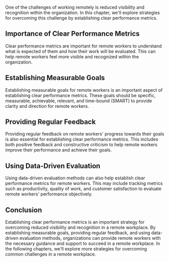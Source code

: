 
One of the challenges of working remotely is reduced visibility and recognition within the organization. In this chapter, we'll explore strategies for overcoming this challenge by establishing clear performance metrics.

Importance of Clear Performance Metrics
---------------------------------------

Clear performance metrics are important for remote workers to understand what is expected of them and how their work will be evaluated. This can help remote workers feel more visible and recognized within the organization.

Establishing Measurable Goals
-----------------------------

Establishing measurable goals for remote workers is an important aspect of establishing clear performance metrics. These goals should be specific, measurable, achievable, relevant, and time-bound (SMART) to provide clarity and direction for remote workers.

Providing Regular Feedback
--------------------------

Providing regular feedback on remote workers' progress towards their goals is also essential for establishing clear performance metrics. This includes both positive feedback and constructive criticism to help remote workers improve their performance and achieve their goals.

Using Data-Driven Evaluation
----------------------------

Using data-driven evaluation methods can also help establish clear performance metrics for remote workers. This may include tracking metrics such as productivity, quality of work, and customer satisfaction to evaluate remote workers' performance objectively.

Conclusion
----------

Establishing clear performance metrics is an important strategy for overcoming reduced visibility and recognition in a remote workplace. By establishing measurable goals, providing regular feedback, and using data-driven evaluation methods, organizations can provide remote workers with the necessary guidance and support to succeed in a remote workplace. In the following chapters, we'll explore more strategies for overcoming common challenges in a remote workplace.
